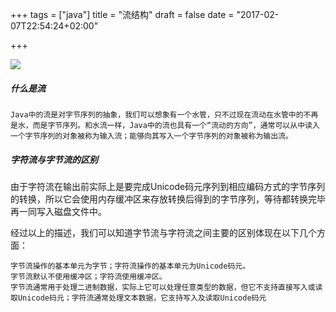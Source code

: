 +++
tags = ["java"]
title = "流结构"
draft = false
date = "2017-02-07T22:54:24+02:00"

+++



![](http://i.imgur.com/RAfqSxW.png)


##### 什么是流

    Java中的流是对字节序列的抽象，我们可以想象有一个水管，只不过现在流动在水管中的不再是水，而是字节序列。和水流一样，Java中的流也具有一个“流动的方向”，通常可以从中读入一个字节序列的对象被称为输入流；能够向其写入一个字节序列的对象被称为输出流。


##### 字符流与字节流的区别

由于字符流在输出前实际上是要完成Unicode码元序列到相应编码方式的字节序列的转换，所以它会使用内存缓冲区来存放转换后得到的字节序列，等待都转换完毕再一同写入磁盘文件中。

经过以上的描述，我们可以知道字节流与字符流之间主要的区别体现在以下几个方面：

	字节流操作的基本单元为字节；字符流操作的基本单元为Unicode码元。
	字节流默认不使用缓冲区；字符流使用缓冲区。
	字节流通常用于处理二进制数据，实际上它可以处理任意类型的数据，但它不支持直接写入或读取Unicode码元；字符流通常处理文本数据，它支持写入及读取Unicode码元